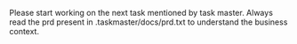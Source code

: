 Please start working on the next task mentioned by task master. Always read the prd present in .taskmaster/docs/prd.txt to understand the business context.